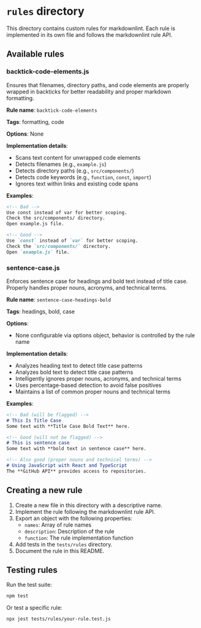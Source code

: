 # `rules` directory

This directory contains custom rules for markdownlint. Each rule is implemented in its own file and follows the markdownlint rule API.

## Available rules

### backtick-code-elements.js

Ensures that filenames, directory paths, and code elements are properly wrapped in backticks for better readability and proper markdown formatting.

**Rule name**: `backtick-code-elements`

**Tags**: formatting, code

**Options**: None

**Implementation details**:

- Scans text content for unwrapped code elements
- Detects filenames (e.g., `example.js`)
- Detects directory paths (e.g., `src/components/`)
- Detects code keywords (e.g., `function`, `const`, `import`)
- Ignores text within links and existing code spans

**Examples**:

```markdown
<!-- Bad -->
Use const instead of var for better scoping.
Check the src/components/ directory.
Open example.js file.

<!-- Good -->
Use `const` instead of `var` for better scoping.
Check the `src/components/` directory.
Open `example.js` file.
```

### sentence-case.js

Enforces sentence case for headings and bold text instead of title case. Properly handles proper nouns, acronyms, and technical terms.

**Rule name**: `sentence-case-headings-bold`

**Tags**: headings, bold, case

**Options**:

- None configurable via options object, behavior is controlled by the rule name

**Implementation details**:

- Analyzes heading text to detect title case patterns
- Analyzes bold text to detect title case patterns
- Intelligently ignores proper nouns, acronyms, and technical terms
- Uses percentage-based detection to avoid false positives
- Maintains a list of common proper nouns and technical terms

**Examples**:

```markdown
<!-- Bad (will be flagged) -->
# This Is Title Case
Some text with **Title Case Bold Text** here.

<!-- Good (will not be flagged) -->
# This is sentence case
Some text with **bold text in sentence case** here.

<!-- Also good (proper nouns and technical terms) -->
# Using JavaScript with React and TypeScript
The **GitHub API** provides access to repositories.
```

## Creating a new rule

1. Create a new file in this directory with a descriptive name.
2. Implement the rule following the markdownlint rule API.
3. Export an object with the following properties:
   - `names`: Array of rule names
   - `description`: Description of the rule
   - `function`: The rule implementation function
4. Add tests in the `tests/rules` directory.
5. Document the rule in this README.

## Testing rules

Run the test suite:

```bash
npm test
```

Or test a specific rule:

```bash
npx jest tests/rules/your-rule.test.js
```
